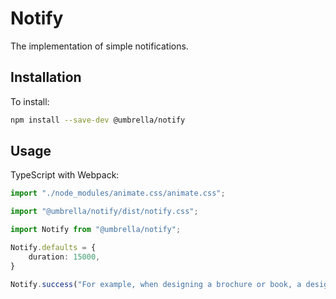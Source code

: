 # Notify

The implementation of simple notifications.

## Installation

To install:
```sh
npm install --save-dev @umbrella/notify
```

## Usage

TypeScript with Webpack:
```ts
import "./node_modules/animate.css/animate.css";

import "@umbrella/notify/dist/notify.css";

import Notify from "@umbrella/notify";

Notify.defaults = {
    duration: 15000,
}

Notify.success("For example, when designing a brochure or book, a designer ...");
```

